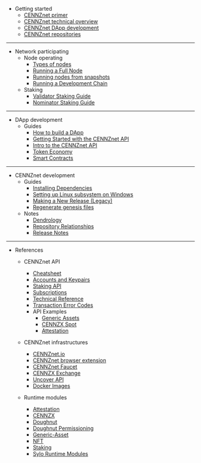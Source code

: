 - Getting started
    - [CENNZnet primer](Getting-started/CENNZnet-primer)
    - [CENNZnet technical overview](Getting-started/CENNZnet-technical-overview)
    - [CENNZnet DApp development](Getting-started/CENNZnet-dapp-development)
    - [CENNZnet repositories](Getting-started/CENNZnet-repos)
---
- Network participating
    - Node operating
        - [Types of nodes](Network-participating/Node-operating/Types-of-nodes)
        - [Running a Full Node](Network-participating/Node-operating/Running-a-Full-Node)
        - [Running nodes from snapshots](Network-participating/Node-operating/Running-nodes-from-snapshots)
        - [Running a Development Chain](Network-participating/Node-operating/Running-a-Dev-Chain)
    - Staking
        - [Validator Staking Guide](Network-participating/Staking/Validator-Guide)
        - [Nominator Staking Guide](Network-participating/Staking/Nominator-Staking-Guide)

---
- DApp development
    - Guides
        - [How to build a DApp](Dapp-development/Guides/How-to-build-a-DApp)
        - [Getting Started with the CENNZnet API](Dapp-development/Guides/Getting-started-with-the-CENNZnet-API)
        - [Intro to the CENNZnet API](Dapp-development/Guides/Intro-to-the-CENNZnet-API)
        - [Token Economy](Dapp-development/Guides/Token-Economy)
        - [Smart Contracts](Dapp-development/Guides/Using-Smart-Contracts-on-CENNZnet)
        
---
- CENNZnet development
    - Guides
        - [Installing Dependencies](CENNZnet-development/Guides/Installing-Dependencies)
        - [Setting up Linux subsystem on Windows](CENNZnet-development/Guides/Set-up-Linux-Sub-system-for-Windows)
        - [Making a New Release (Legacy)](CENNZnet-development/Guides/Making-a-New-Release)
        - [Regenerate genesis files](CENNZnet-development/Guides/Regenerating-genesis-files-on-Release)
    - Notes
        - [Dendrology](CENNZnet-development/Notes/Dendrology)
        - [Repository Relationships](CENNZnet-development/Notes/Repository-Relationships)
        - [Release Notes](CENNZnet-development/Notes/Release-Notes)

---
- References
    - CENNZnet API
        - [Cheatsheet](References/CENNZnet-API/Cheatsheet)
        - [Accounts and Keypairs](References/CENNZnet-API/Accounts-and-Keypairs)
        - [Staking API](References/CENNZnet-API/Staking)
        - [Subscriptions](References/CENNZnet-API/Subscriptions)
        - [Technical Reference](References/CENNZnet-API/Technical-Reference)
        - [Transaction Error Codes](References/CENNZnet-API/Transaction-Error-Codes)
        - API Examples
            - [Generic Assets](References/CENNZnet-API/Examples/API-examples-Generic-Assets)
            - [CENNZX Spot](References/CENNZnet-API/Examples/API-examples-CENNZX-Spot)
            - [Attestation](References/CENNZnet-API/Examples/API-examples-Attestation)

    - CENNZnet infrastructures
        - [CENNZnet.io](References/CENNZnet-infrastructures/Exploring-the-CENNZnet-UI)
        - [CENNZnet browser extension](References/CENNZnet-infrastructures/CENNZnet-browser-extension)
        - [CENNZnet Faucet](References/CENNZnet-infrastructures/CENNZnet-faucet)
        - [CENNZX Exchange](References/CENNZnet-infrastructures/CENNZX-Exchange)
        - [Uncover API](References/CENNZnet-infrastructures/UncoverAPI)
        - [Docker Images](https://hub.docker.com/r/cennznet/cennznet/tags)

    - Runtime modules
        - [Attestation](References/Runtime-modules/Attestation)
        - [CENNZX](References/Runtime-modules/CENNZX)
        - [Doughnut](References/Runtime-modules/Doughnut)
        - [Doughnut Permissioning](References/Runtime-modules/Doughnut-Permissioning)
        - [Generic-Asset](References/Runtime-modules/Generic-Asset)
        - [NFT](References/Runtime-modules/NFT)
        - [Staking](References/Runtime-modules/Staking)
        - [Sylo Runtime Modules](References/Runtime-modules/Sylo-Runtime-Modules)

    
